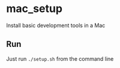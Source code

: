 # mac_setup
Install basic development tools in a Mac

## Run
Just run `./setup.sh` from the command line